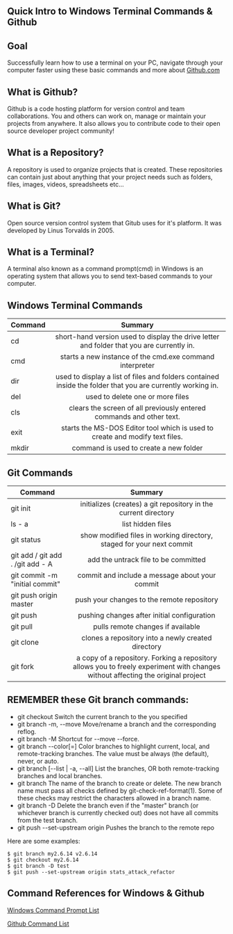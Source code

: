 
## Quick Intro to Windows Terminal Commands & Github 

## Goal 
Successfully learn how to use a terminal on your PC, navigate through your computer faster using these basic commands and more about [Github.com](https://github.com/)

## What is Github? 
Github is a code hosting platform for version control and team collaborations. You and others can work on, manage or maintain your projects from anywhere. It also allows you to contribute code to their open source developer project community! 


## What is a Repository?

A repository is used to organize projects that is created. These repositories can contain just about anything that your project needs such as folders, files, images, videos, spreadsheets etc... 


## What is Git?

Open source version control system that Gitub uses for it's platform. It was developed by Linus Torvalds in 2005. 


## What is a Terminal?

A terminal also known as a command prompt(cmd) in Windows is an operating system that allows you to send text-based commands to your computer. 


## Windows Terminal Commands 

| Command       | 	Summary  | 
| ------------- |:-------------:| 
| cd    		| short-hand version used to display the drive letter and folder that you are currently in.| 
| cmd           | starts a new instance of the cmd.exe command interpreter| 
| dir 			| used to display a list of files and folders contained inside the folder that you are currently working in. |  
| del			| used to delete one or more files|  
| cls     		| clears the screen of all previously entered commands and other text.|  
| exit			| starts the MS-DOS Editor tool which is used to create and modify text files.|  
| mkdir		    | command is used to create a new folder|  



## Git Commands 

| Command       | 	Summary  | 
| ------------- |:-------------:| 
| git init 	    | initializes (creates) a git repository in the current directory| 
| ls - a        | list hidden files| 
| git status 	|show modified files in working directory, staged for your next commit|  
| git add / git add . /git add - A|add the untrack file to be committed|  
| git commit -m "initial commit"|commit and include a message about your commit|  
| git push origin master |push your changes to the remote repository|  
| git push|pushing changes after initial configuration|  
| git pull| pulls remote changes if available|  
| git clone| clones a repository into a newly created directory|  
| git fork| a copy of a repository. Forking a repository allows you to freely experiment with changes without affecting the original project|  



## REMEMBER these Git branch commands:
- git checkout <branchname>
		   Switch the current branch to the  <branchname> you specified
- git branch -m, --move
           Move/rename a branch and the corresponding reflog.
- git branch -M
           Shortcut for --move --force.
- git branch --color[=<when>]
           Color branches to highlight current, local, and remote-tracking
           branches. The value must be always (the default), never, or auto.
- git branch [--list | -a, --all]
           List the branches, OR both remote-tracking branches and local branches.
- git branch <branchname>
           The name of the branch to create or delete. The new branch name
           must pass all checks defined by git-check-ref-format(1). Some of
           these checks may restrict the characters allowed in a branch name.
- git branch -D <branchname>
		       Delete the <branchname> branch even if the "master" branch (or
           whichever branch is currently checked out) does not have all
           commits from the test branch.
- git push --set-upstream origin <branchname> 
           Pushes the branch to the remote repo

Here are some examples:
```
$ git branch my2.6.14 v2.6.14
$ git checkout my2.6.14
$ git branch -D test
$ git push --set-upstream origin stats_attack_refactor
```


## Command References for Windows & Github 

[Windows Command Prompt List](https://www.lifewire.com/list-of-command-prompt-commands-4092302)

[Github Command List ](https://education.github.com/git-cheat-sheet-education.pdf)



